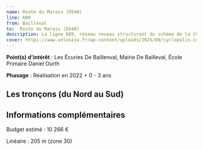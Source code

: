 ```yaml
---
name: Route du Marais (D540)
line: 609
from: Bailleval
to:  Route du Marais (D540) 
description: La ligne 609, réseau reseau structurant du schéma de la CCLVD (tronçon 9,19) concerne Bailleval - Route du Marais (D540)
cover: https://www.velooise.fr/wp-content/uploads/2025/09/cyclopolis-cclvd-9.jpg
---
```


**Point(s) d'intérêt** : Les Écuries De Baillenval, Mairie De Bailleval, École Primaire Daniel Ourth

**Phasage** : Réalisation en 2022 + 0 - 3 ans

## Les tronçons (du Nord au Sud)

## Informations complémentaires

Budget estimé :  10 266 € 

Linéaire : 205 m (zone 30)

